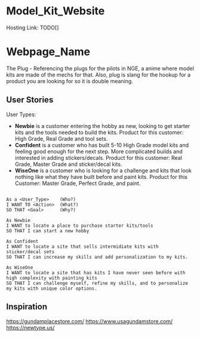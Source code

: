 # Model_Kit_Website

Hosting Link: TODO[]

# Webpage_Name

The Plug - Referencing the plugs for the pilots in NGE, a anime where model kits are made of the mechs for that. Also, plug is slang for the hookup for a product you are looking for so it is double meaning.

## User Stories

User Types:

- **Newbie** is a customer entering the hobby as new, looking to get starter kits and the tools needed to build the kits. Product for this customer: High Grade, Real Grade and tool sets.
- **Confident** is a customer who has built 5-10 High Grade model kits and feeling good enough for the next step. More complicated builds and interested in adding stickers/decals. Product for this customer: Real Grade, Master Grade and sticker/decal kits.
- **WiseOne** is a customer who is looking for a challenge and kits that look nothing like what they have built before and paint kits. Product for this Customer: Master Grade, Perfect Grade, and paint.

```

As a <User_Type>    (Who?)
I WANT TO <Action>  (What?)
SO THAT <Goal>      (Why?)

As Newbie
I WANT to locate a place to purchase starter kits/tools
SO THAT I can start a new hobby

As Confident
I WANT to locate a site that sells intermidiate kits with sticker/decal sets
SO THAT I can increase my skills and add personalization to my kits.

As WiseOne
I WANT to locate a site that has kits I have never seen before with high complexity with painting kits
SO THAT I can challenge myself, refine my skills, and to personalize my kits with unique color options.

```

## Inspiration

https://gundamplacestore.com/
https://www.usagundamstore.com/
https://newtype.us/

